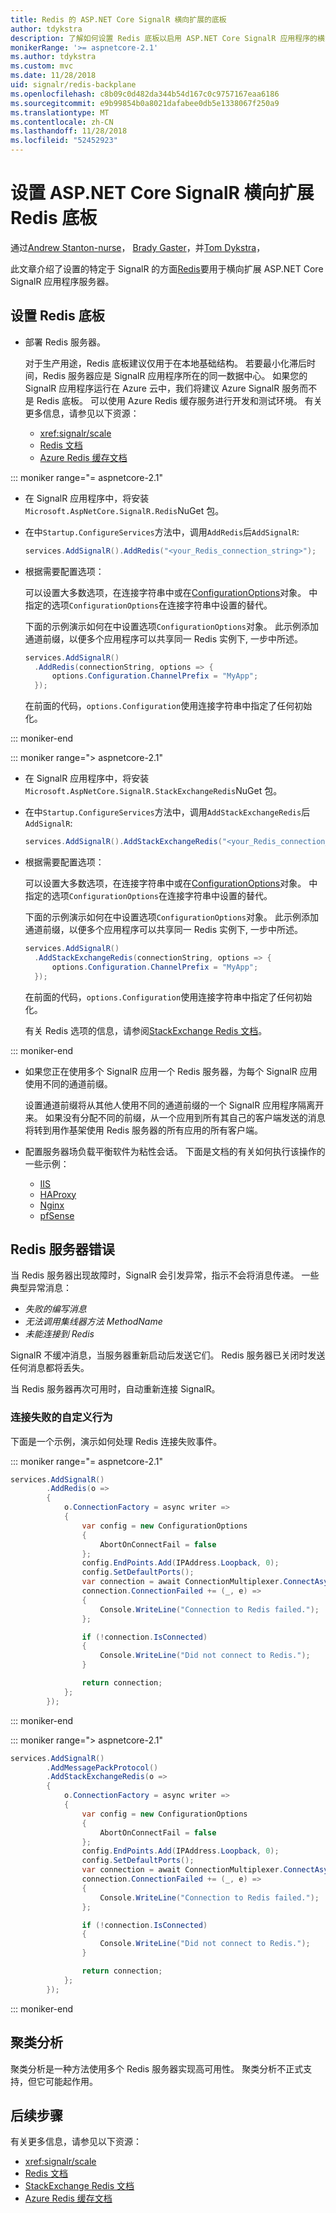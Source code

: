```yaml
---
title: Redis 的 ASP.NET Core SignalR 横向扩展的底板
author: tdykstra
description: 了解如何设置 Redis 底板以启用 ASP.NET Core SignalR 应用程序的横向扩展。
monikerRange: '>= aspnetcore-2.1'
ms.author: tdykstra
ms.custom: mvc
ms.date: 11/28/2018
uid: signalr/redis-backplane
ms.openlocfilehash: c8b09c0d482da344b54d167c0c9757167eaa6186
ms.sourcegitcommit: e9b99854b0a8021dafabee0db5e1338067f250a9
ms.translationtype: MT
ms.contentlocale: zh-CN
ms.lasthandoff: 11/28/2018
ms.locfileid: "52452923"
---
```

# <a name="set-up-a-redis-backplane-for-aspnet-core-signalr-scale-out"></a>设置 ASP.NET Core SignalR 横向扩展 Redis 底板

通过[Andrew Stanton-nurse](https://twitter.com/anurse)， [Brady Gaster](https://twitter.com/bradygaster)，并[Tom Dykstra](https://github.com/tdykstra)，

此文章介绍了设置的特定于 SignalR 的方面[Redis](https://redis.io/)要用于横向扩展 ASP.NET Core SignalR 应用程序服务器。

## <a name="set-up-a-redis-backplane"></a>设置 Redis 底板

* 部署 Redis 服务器。

  对于生产用途，Redis 底板建议仅用于在本地基础结构。 若要最小化滞后时间，Redis 服务器应是 SignalR 应用程序所在的同一数据中心。 如果您的 SignalR 应用程序运行在 Azure 云中，我们将建议 Azure SignalR 服务而不是 Redis 底板。 可以使用 Azure Redis 缓存服务进行开发和测试环境。 有关更多信息，请参见以下资源：

  * <xref:signalr/scale>
  * [Redis 文档](https://redis.io/)
  * [Azure Redis 缓存文档](https://docs.microsoft.com/en-us/azure/redis-cache/)

::: moniker range="= aspnetcore-2.1"

* 在 SignalR 应用程序中，将安装`Microsoft.AspNetCore.SignalR.Redis`NuGet 包。

* 在中`Startup.ConfigureServices`方法中，调用`AddRedis`后`AddSignalR`:

  ```csharp
  services.AddSignalR().AddRedis("<your_Redis_connection_string>");
  ```

* 根据需要配置选项：
 
  可以设置大多数选项，在连接字符串中或在[ConfigurationOptions](https://stackexchange.github.io/StackExchange.Redis/Configuration#configuration-options)对象。 中指定的选项`ConfigurationOptions`在连接字符串中设置的替代。

  下面的示例演示如何在中设置选项`ConfigurationOptions`对象。 此示例添加通道前缀，以便多个应用程序可以共享同一 Redis 实例下, 一步中所述。

  ```csharp
  services.AddSignalR()
    .AddRedis(connectionString, options => {
        options.Configuration.ChannelPrefix = "MyApp";
    });
  ```

  在前面的代码，`options.Configuration`使用连接字符串中指定了任何初始化。

::: moniker-end

::: moniker range="> aspnetcore-2.1"

* 在 SignalR 应用程序中，将安装`Microsoft.AspNetCore.SignalR.StackExchangeRedis`NuGet 包。

* 在中`Startup.ConfigureServices`方法中，调用`AddStackExchangeRedis`后`AddSignalR`:

  ```csharp
  services.AddSignalR().AddStackExchangeRedis("<your_Redis_connection_string>");
  ```

* 根据需要配置选项：
 
  可以设置大多数选项，在连接字符串中或在[ConfigurationOptions](https://stackexchange.github.io/StackExchange.Redis/Configuration#configuration-options)对象。 中指定的选项`ConfigurationOptions`在连接字符串中设置的替代。

  下面的示例演示如何在中设置选项`ConfigurationOptions`对象。 此示例添加通道前缀，以便多个应用程序可以共享同一 Redis 实例下, 一步中所述。

  ```csharp
  services.AddSignalR()
    .AddStackExchangeRedis(connectionString, options => {
        options.Configuration.ChannelPrefix = "MyApp";
    });
  ```

  在前面的代码，`options.Configuration`使用连接字符串中指定了任何初始化。

  有关 Redis 选项的信息，请参阅[StackExchange Redis 文档](https://stackexchange.github.io/StackExchange.Redis/Configuration.html)。

::: moniker-end

* 如果您正在使用多个 SignalR 应用一个 Redis 服务器，为每个 SignalR 应用使用不同的通道前缀。

  设置通道前缀将从其他人使用不同的通道前缀的一个 SignalR 应用程序隔离开来。 如果没有分配不同的前缀，从一个应用到所有其自己的客户端发送的消息将转到用作基架使用 Redis 服务器的所有应用的所有客户端。

* 配置服务器场负载平衡软件为粘性会话。 下面是文档的有关如何执行该操作的一些示例：

  * [IIS](/iis/extensions/configuring-application-request-routing-arr/http-load-balancing-using-application-request-routing)
  * [HAProxy](https://www.haproxy.com/blog/load-balancing-affinity-persistence-sticky-sessions-what-you-need-to-know/)
  * [Nginx](https://docs.nginx.com/nginx/admin-guide/load-balancer/http-load-balancer/#sticky)
  * [pfSense](https://www.netgate.com/docs/pfsense/loadbalancing/inbound-load-balancing.html#sticky-connections)

## <a name="redis-server-errors"></a>Redis 服务器错误

当 Redis 服务器出现故障时，SignalR 会引发异常，指示不会将消息传递。 一些典型异常消息：

* *失败的编写消息*
* *无法调用集线器方法 MethodName*
* *未能连接到 Redis*

SignalR 不缓冲消息，当服务器重新启动后发送它们。 Redis 服务器已关闭时发送任何消息都将丢失。

当 Redis 服务器再次可用时，自动重新连接 SignalR。

### <a name="custom-behavior-for-connection-failures"></a>连接失败的自定义行为

下面是一个示例，演示如何处理 Redis 连接失败事件。

::: moniker range="= aspnetcore-2.1"

```csharp
services.AddSignalR()
        .AddRedis(o =>
        {
            o.ConnectionFactory = async writer =>
            {
                var config = new ConfigurationOptions
                {
                    AbortOnConnectFail = false
                };
                config.EndPoints.Add(IPAddress.Loopback, 0);
                config.SetDefaultPorts();
                var connection = await ConnectionMultiplexer.ConnectAsync(config, writer);
                connection.ConnectionFailed += (_, e) =>
                {
                    Console.WriteLine("Connection to Redis failed.");
                };

                if (!connection.IsConnected)
                {
                    Console.WriteLine("Did not connect to Redis.");
                }

                return connection;
            };
        });
```

::: moniker-end

::: moniker range="> aspnetcore-2.1"

```csharp
services.AddSignalR()
        .AddMessagePackProtocol()
        .AddStackExchangeRedis(o =>
        {
            o.ConnectionFactory = async writer =>
            {
                var config = new ConfigurationOptions
                {
                    AbortOnConnectFail = false
                };
                config.EndPoints.Add(IPAddress.Loopback, 0);
                config.SetDefaultPorts();
                var connection = await ConnectionMultiplexer.ConnectAsync(config, writer);
                connection.ConnectionFailed += (_, e) =>
                {
                    Console.WriteLine("Connection to Redis failed.");
                };

                if (!connection.IsConnected)
                {
                    Console.WriteLine("Did not connect to Redis.");
                }

                return connection;
            };
        });
```

::: moniker-end

## <a name="clustering"></a>聚类分析

聚类分析是一种方法使用多个 Redis 服务器实现高可用性。 聚类分析不正式支持，但它可能起作用。

## <a name="next-steps"></a>后续步骤

有关更多信息，请参见以下资源：

* <xref:signalr/scale>
* [Redis 文档](https://redis.io/documentation)
* [StackExchange Redis 文档](https://stackexchange.github.io/StackExchange.Redis/)
* [Azure Redis 缓存文档](https://docs.microsoft.com/en-us/azure/redis-cache/)
